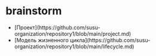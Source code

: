 # brainstorm
<ul>
  <li> [Проект](https://github.com/susu-organization/repository1/blob/main/project.md) </li>
  <li> [Модель жизненного цикла](https://github.com/susu-organization/repository1/blob/main/lifecycle.md) </li>
</ul>
